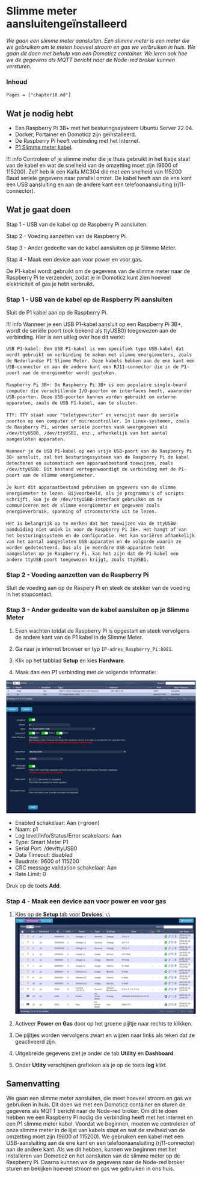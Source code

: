 # Slimme meter aansluitengeïnstalleerd

*We gaan een slimme meter aansluiten. Een slimme meter is een meter die we gebruiken om te meten hoeveel stroom en gas we verbruiken in huis. We gaan dit doen met behulp van een Domoticz container. We leren ook hoe we de gegevens als MQTT bericht naar de Node-red broker kunnen versturen.*

### Inhoud

```@contents
Pages = ["chapter10.md"]
```

## Wat je nodig hebt
- Een Raspberry Pi 3B+ met het besturingssysteem Ubuntu Server 22.04.
- Docker, Portainer en Domoticz zijn geïnstalleerd.
- De Raspberry Pi heeft verbinding met het Internet.
- [P1 Slimme meter kabel](https://www.sossolutions.nl/slimme-meter-kabel).

!!! info
    Controleer of je slimme meter die je thuis gebruikt in het lijstje staat van de kabel en wat de snelheid van de omzetting moet zijn (9600 of 115200). Zelf heb ik een Kaifa MC304 die met een snelheid van 115200 Baud seriele gegevens naar parallel omzet. De kabel heeft aan de ene kant een USB aansluiting en aan de andere kant een telefoonaansluiting (rj11-connector).

## Wat je gaat doen

Stap 1 - USB van de kabel op de Raspberry Pi aansluiten.

Stap 2 - Voeding aanzetten van de Raspberry Pi.

Stap 3 - Ander gedeelte van de kabel aansluiten op je Slimme Meter.

Stap 4 - Maak een device aan voor power en voor gas.

De P1-kabel wordt gebruikt om de gegevens van de slimme meter naar de Raspberry Pi te verzenden, zodat je in Domoticz kunt zien hoeveel elektriciteit of gas je hebt verbruikt.

### Stap 1 - USB van de kabel op de Raspberry Pi aansluiten

Sluit de P1 kabel aan op de Raspberry Pi.

!!! info
    Wanneer je een USB P1-kabel aansluit op een Raspberry Pi 3B+, wordt de seriële poort (ook bekend als ttyUSB0) toegewezen aan de verbinding. Hier is een uitleg over hoe dit werkt:

    USB P1-kabel: Een USB P1-kabel is een specifiek type USB-kabel dat wordt gebruikt om verbinding te maken met slimme energiemeters, zoals de Nederlandse P1 Slimme Meter. Deze kabels hebben aan de ene kant een USB-connector en aan de andere kant een RJ11-connector die in de P1-poort van de energiemeter wordt gestoken.

    Raspberry Pi 3B+: De Raspberry Pi 3B+ is een populaire single-board computer die verschillende I/O-poorten en interfaces heeft, waaronder USB-poorten. Deze USB-poorten kunnen worden gebruikt om externe apparaten, zoals de USB P1-kabel, aan te sluiten.

    TTY: TTY staat voor "teletypewriter" en verwijst naar de seriële poorten op een computer of microcontroller. In Linux-systemen, zoals de Raspberry Pi, worden seriële poorten vaak weergegeven als /dev/ttyUSB0, /dev/ttyUSB1, enz., afhankelijk van het aantal aangesloten apparaten.

    Wanneer je de USB P1-kabel op een vrije USB-poort van de Raspberry Pi 3B+ aansluit, zal het besturingssysteem van de Raspberry Pi de kabel detecteren en automatisch een apparaatbestand toewijzen, zoals /dev/ttyUSB0. Dit bestand vertegenwoordigt de verbinding met de P1-poort van de slimme energiemeter.

    Je kunt dit apparaatbestand gebruiken om gegevens van de slimme energiemeter te lezen. Bijvoorbeeld, als je programma's of scripts schrijft, kun je de /dev/ttyUSB0-interface gebruiken om te communiceren met de slimme energiemeter en gegevens zoals energieverbruik, spanning of stroomsterkte uit te lezen.

    Het is belangrijk op te merken dat het toewijzen van de ttyUSB0-aanduiding niet uniek is voor de Raspberry Pi 3B+. Het hangt af van het besturingssysteem en de configuratie. Het kan variëren afhankelijk van het aantal aangesloten USB-apparaten en de volgorde waarin ze worden gedetecteerd. Dus als je meerdere USB-apparaten hebt aangesloten op je Raspberry Pi, kan het zijn dat de P1-kabel een andere ttyUSB-poort toegewezen krijgt, zoals ttyUSB1.







### Stap 2 - Voeding aanzetten van de Raspberry Pi

Sluit de voeding aan op de Raspery Pi en steek de stekker van de voeding in het stopcontact. 

### Stap 3 - Ander gedeelte van de kabel aansluiten op je Slimme Meter

1. Even wachten totdat de Raspberry Pi is opgestart en steek vervolgens de andere kant van de P1 kabel in de Slimme Meter.

2. Ga naar je internet browser en typ `IP-adres_Raspberry_Pi:8081`.

3. Klik op het tabblad **Setup** en kies **Hardware**.

4. Maak dan een P1 verbinding met de volgende informatie:

![fig_11_1](assets/fig_11_1.png)
      
- Enabled schakelaar: Aan (=groen)
- Naam: p1
- Log level/Info/Status/Error scakelaars: Aan
- Type: Smart Meter P1
- Serial Port: /dev/ttyUSB0
- Data Timeout: disabled
- Baudrate: 9600 of 115200
- CRC message validation schakelaar: Aan
- Rate Limit: 0
      
Druk op de toets **Add**.

### Stap 4 - Maak een device aan voor power en voor gas

1. Kies op de **Setup** tab voor **Devices**. ``\\``![fig_11_1](assets/fig_11_2.png)

2. Activeer **Power** en **Gas** door op het groene pijltje naar rechts te klikken.

3. De pijltjes worden vervolgens zwart en wijzen naar links als teken dat ze geactiveerd zijn.

4. Uitgebreide gegevens ziet je onder de tab **Utility** en **Dashboard**.

5. Onder **Utlity**  verschijnen grafieken als je op de toets **log** klikt.

## Samenvatting

We gaan een slimme meter aansluiten, die meet hoeveel stroom en gas we gebruiken in huis. Dit doen we met een Domoticz container en sturen de gegevens als MQTT bericht naar de Node-red broker. Om dit te doen hebben we een Raspberry Pi nodig die verbinding heeft met het internet en een P1 slimme meter kabel. Voordat we beginnen, moeten we controleren of onze slimme meter in de lijst van kabels staat en wat de snelheid van de omzetting moet zijn (9600 of 115200). We gebruiken een kabel met een USB-aansluiting aan de ene kant en een telefoonaansluiting (rj11-connector) aan de andere kant. Als we dit hebben, kunnen we beginnen met het installeren van Domoticz en het aansluiten van de slimme meter op de Raspberry Pi. Daarna kunnen we de gegevens naar de Node-red broker sturen en bekijken hoeveel stroom en gas we gebruiken in ons huis.